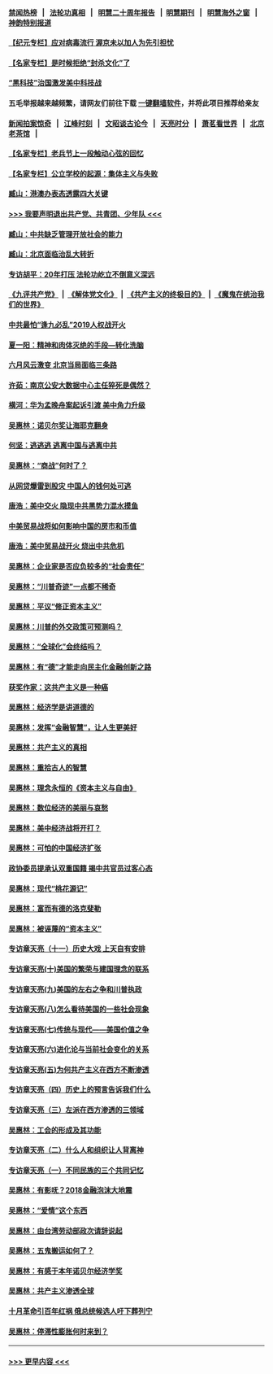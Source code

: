 #### [禁闻热榜](热点新闻.md?=0)  &nbsp;&nbsp;|&nbsp;&nbsp; [法轮功真相](https://github.com/gfw-breaker/truth/blob/master/README.md?=0) &nbsp;&nbsp;|&nbsp;&nbsp; [明慧二十周年报告](https://github.com/gfw-breaker/mh-reports/blob/master/README.md?=0) &nbsp;&nbsp;|&nbsp;&nbsp;[明慧期刊](https://github.com/gfw-breaker/mh-qikan) &nbsp;&nbsp;|&nbsp;&nbsp; [明慧海外之窗](https://github.com/gfw-breaker/mh-news/blob/master/README.md?=0) &nbsp;&nbsp;|&nbsp;&nbsp; [神韵特别报道](https://github.com/gfw-breaker/mh-news/blob/master/shenyun.md?=0)
#### [【纪元专栏】应对病毒流行 渥京未以加人为先引担忧](../pages/nsc423/n11875714.md?t=02281602) 
#### [【名家专栏】是时候拒绝“封杀文化”了](../pages/nsc423/n11814093.md?t=02281602) 
#### [“黑科技”治国激发美中科技战](../pages/nsc423/n11638056.md?t=02281602) 
#### 五毛举报越来越频繁，请网友们前往下载 [一键翻墙软件](https://github.com/gfw-breaker/ssr-accounts)，并将此项目推荐给亲友
#### [新闻拍案惊奇](https://github.com/gfw-breaker/banned-news/blob/master/pages/link4.md) &nbsp;&nbsp;|&nbsp;&nbsp; [江峰时刻](https://github.com/gfw-breaker/banned-news/blob/master/pages/link4.md) &nbsp;&nbsp;|&nbsp;&nbsp; [文昭谈古论今](https://github.com/gfw-breaker/banned-news/blob/master/pages/link4.md) &nbsp;&nbsp;|&nbsp;&nbsp; [天亮时分](https://github.com/gfw-breaker/banned-news/blob/master/pages/link4.md) &nbsp;&nbsp;|&nbsp;&nbsp; [萧茗看世界](https://github.com/gfw-breaker/banned-news/blob/master/pages/link4.md) &nbsp;&nbsp;|&nbsp;&nbsp; [北京老茶馆](https://github.com/gfw-breaker/banned-news/blob/master/pages/link4.md) &nbsp;&nbsp;|&nbsp;&nbsp; 
#### [【名家专栏】老兵节上一段触动心弦的回忆](../pages/nsc423/n11646016.md?t=02281602) 
#### [【名家专栏】公立学校的起源：集体主义与失败](../pages/nsc423/n11601833.md?t=02281602) 
#### [臧山：港澳办表态透露四大关键](../pages/nsc423/n11421628.md?t=02281602) 
#### [>>> 我要声明退出共产党、共青团、少年队 <<<](https://github.com/begood0513/goodnews/blob/master/quit/letter.md) 
#### [臧山：中共缺乏管理开放社会的能力](../pages/nsc423/n11407457.md?t=02281602) 
#### [臧山：北京面临治乱大转折](../pages/nsc423/n11406895.md?t=02281602) 
#### [专访胡平：20年打压 法轮功屹立不倒意义深远](../pages/nsc423/n11398800.md?t=02281602) 
#### [《九评共产党》](https://github.com/begood0513/9ping.md/blob/master/README.md) &nbsp;|&nbsp; [《解体党文化》](../../../../jtdwh.md/blob/master/README.md)  &nbsp;|&nbsp; [《共产主义的终极目的》](../../../../gczydzjmd.md/blob/master/README.md) &nbsp;|&nbsp; [《魔鬼在统治我们的世界》](../../../../mgztzwmdsj.md/blob/master/README.md) 
#### [中共最怕“逢九必乱”2019人权战开火](../pages/nsc423/n11385248.md?t=02281602) 
#### [夏一阳：精神和肉体灭绝的手段—转化洗脑](../pages/nsc423/n11368250.md?t=02281602) 
#### [六月风云激变 北京当局面临三条路](../pages/nsc423/n11313668.md?t=02281602) 
#### [许茹：南京公安大数据中心主任猝死是偶然？](../pages/nsc423/n11064744.md?t=02281602) 
#### [横河：华为孟晚舟案起诉引渡 美中角力升级](../pages/nsc423/n11027230.md?t=02281602) 
#### [吴惠林：诺贝尔奖让海耶克翻身](../pages/nsc423/n10890049.md?t=02281602) 
#### [何坚：逃逃逃 逃离中国与逃离中共](../pages/nsc423/n10592891.md?t=02281602) 
#### [吴惠林：“商战”何时了？](../pages/nsc423/n10573558.md?t=02281602) 
#### [从网贷爆雷到股灾 中国人的钱何处可逃](../pages/nsc423/n10572800.md?t=02281602) 
#### [唐浩：美中交火 隐现中共黑势力混水摸鱼](../pages/nsc423/n10544040.md?t=02281602) 
#### [中美贸易战将如何影响中国的房市和币值](../pages/nsc423/n10543697.md?t=02281602) 
#### [唐浩：美中贸易战开火 烧出中共危机](../pages/nsc423/n10540126.md?t=02281602) 
#### [吴惠林：企业家是否应负较多的“社会责任”](../pages/nsc423/n10535022.md?t=02281602) 
#### [吴惠林：“川普奇迹”一点都不稀奇](../pages/nsc423/n10512808.md?t=02281602) 
#### [吴惠林：平议“修正资本主义”](../pages/nsc423/n10495724.md?t=02281602) 
#### [吴惠林：川普的外交政策可预测吗？](../pages/nsc423/n10462387.md?t=02281602) 
#### [吴惠林：“全球化”会终结吗？](../pages/nsc423/n10452838.md?t=02281602) 
#### [吴惠林：有“德”才能走向民主化金融创新之路](../pages/nsc423/n10432292.md?t=02281602) 
#### [获奖作家：这共产主义是一种癌](../pages/nsc423/n10431541.md?t=02281602) 
#### [吴惠林：经济学是讲道德的](../pages/nsc423/n10398014.md?t=02281602) 
#### [吴惠林：发挥“金融智慧”，让人生更美好](../pages/nsc423/n10375019.md?t=02281602) 
#### [吴惠林：共产主义的真相](../pages/nsc423/n10351394.md?t=02281602) 
#### [吴惠林：重拾古人的智慧](../pages/nsc423/n10337691.md?t=02281602) 
#### [吴惠林：理念永恒的《资本主义与自由》](../pages/nsc423/n10316274.md?t=02281602) 
#### [吴惠林：数位经济的美丽与哀愁](../pages/nsc423/n10292946.md?t=02281602) 
#### [吴惠林：美中经济战将开打？](../pages/nsc423/n10258825.md?t=02281602) 
#### [吴惠林：可怕的中国经济扩张](../pages/nsc423/n10219147.md?t=02281602) 
#### [政协委员提承认双重国籍 揭中共官员过客心态](../pages/nsc423/n10208809.md?t=02281602) 
#### [吴惠林：现代“桃花源记”](../pages/nsc423/n10185234.md?t=02281602) 
#### [吴惠林：富而有德的洛克斐勒](../pages/nsc423/n10142264.md?t=02281602) 
#### [吴惠林：被诬蔑的“资本主义”](../pages/nsc423/n10124816.md?t=02281602) 
#### [专访章天亮（十一）历史大戏 上天自有安排](../pages/nsc423/n10094905.md?t=02281602) 
#### [专访章天亮(十)美国的繁荣与建国理念的联系](../pages/nsc423/n10094899.md?t=02281602) 
#### [专访章天亮(九)美国的左右之争和川普执政](../pages/nsc423/n10094889.md?t=02281602) 
#### [专访章天亮(八)怎么看待美国的一些社会现象](../pages/nsc423/n10094857.md?t=02281602) 
#### [专访章天亮(七)传统与现代——美国价值之争](../pages/nsc423/n10093140.md?t=02281602) 
#### [专访章天亮(六)进化论与当前社会变化的关系](../pages/nsc423/n10092036.md?t=02281602) 
#### [专访章天亮(五)为何共产主义在西方不断渗透](../pages/nsc423/n10083620.md?t=02281602) 
#### [专访章天亮（四）历史上的预言告诉我们什么](../pages/nsc423/n10083606.md?t=02281602) 
#### [专访章天亮（三）左派在西方渗透的三领域](../pages/nsc423/n10081115.md?t=02281602) 
#### [吴惠林：工会的形成及其功能](../pages/nsc423/n10080633.md?t=02281602) 
#### [专访章天亮（二）什么人和组织让人背离神](../pages/nsc423/n10076637.md?t=02281602) 
#### [专访章天亮（一）不同民族的三个共同记忆](../pages/nsc423/n10074188.md?t=02281602) 
#### [吴惠林：有影呒？2018金融泡沫大地震](../pages/nsc423/n10040534.md?t=02281602) 
#### [吴惠林：“爱情”这个东西](../pages/nsc423/n10019423.md?t=02281602) 
#### [吴惠林：由台湾劳动部政次请辞说起](../pages/nsc423/n9979679.md?t=02281602) 
#### [吴惠林：五鬼搬运如何了？](../pages/nsc423/n9925338.md?t=02281602) 
#### [吴惠林：有感于本年诺贝尔经济学奖](../pages/nsc423/n9871883.md?t=02281602) 
#### [吴惠林：共产主义渗透全球](../pages/nsc423/n9812748.md?t=02281602) 
#### [十月革命引百年红祸 俄总统候选人吁下葬列宁](../pages/nsc423/n9810182.md?t=02281602) 
#### [吴惠林：停滞性膨胀何时来到？](../pages/nsc423/n9764136.md?t=02281602) 

----
#### [ >>> 更早内容 <<< ](../indexes/nsc423-earlier.md)
